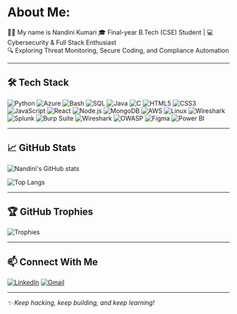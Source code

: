 # About Me:
👩‍💻 My name is Nandini Kumari
🎓 Final-year B.Tech (CSE) Student | 💻 Cybersecurity & Full Stack Enthusiast  
🔍 Exploring Threat Monitoring, Secure Coding, and Compliance Automation  


---

## 🛠 Tech Stack

![Python](https://img.shields.io/badge/Python-3776AB?style=flat-square&logo=python&logoColor=white)
![Azure](https://img.shields.io/badge/Azure-0078D4?style=for-the-badge&logo=microsoftazure&logoColor=white)
![Bash](https://img.shields.io/badge/Bash-121011?style=for-the-badge&logo=gnubash&logoColor=white)
![SQL](https://img.shields.io/badge/SQL-4479A1?style=for-the-badge&logo=postgresql&logoColor=white)
![Java](https://img.shields.io/badge/Java-ED8B00?style=flat-square&logo=java&logoColor=white)
![C](https://img.shields.io/badge/C-00599C?style=flat-square&logo=c&logoColor=white)
![HTML5](https://img.shields.io/badge/HTML5-E34F26?style=flat-square&logo=html5&logoColor=white)
![CSS3](https://img.shields.io/badge/CSS3-1572B6?style=flat-square&logo=css3)
![JavaScript](https://img.shields.io/badge/JavaScript-F7DF1E?style=flat-square&logo=javascript&logoColor=black)
![React](https://img.shields.io/badge/React-20232A?style=flat-square&logo=react&logoColor=61DAFB)
![Node.js](https://img.shields.io/badge/Node.js-339933?style=flat-square&logo=node.js)
![MongoDB](https://img.shields.io/badge/MongoDB-4EA94B?style=flat-square&logo=mongodb)
![AWS](https://img.shields.io/badge/AWS-232F3E?style=flat-square&logo=amazonaws)
![Linux](https://img.shields.io/badge/Linux-FCC624?style=flat-square&logo=linux&logoColor=black)
![Wireshark](https://img.shields.io/badge/Wireshark-1679A7?style=flat-square&logo=wireshark&logoColor=white)
![Splunk](https://img.shields.io/badge/Splunk-000000?style=flat-square&logo=splunk&logoColor=white)
![Burp Suite](https://img.shields.io/badge/Burp%20Suite-orange?style=for-the-badge)
![Wireshark](https://img.shields.io/badge/Wireshark-1679A7?style=for-the-badge&logo=wireshark&logoColor=white)
![OWASP](https://img.shields.io/badge/OWASP-Top%2010-important?style=for-the-badge)
![Figma](https://img.shields.io/badge/Figma-F24E1E?style=for-the-badge&logo=figma&logoColor=white)
![Power BI](https://img.shields.io/badge/Power%20BI-F2C811?style=for-the-badge&logo=powerbi&logoColor=black)


---

## 📈 GitHub Stats

![Nandini's GitHub stats](https://github-readme-stats.vercel.app/api?username=1203nandini&show_icons=true&theme=radical)

![Top Langs](https://github-readme-stats.vercel.app/api/top-langs/?username=1203nandini&layout=compact&theme=radical)

---

## 🏆 GitHub Trophies

![Trophies](https://github-profile-trophy.vercel.app/?username=1203nandini&theme=radical&margin-w=5&no-frame=true)

---

## 📫 Connect With Me

[![LinkedIn](https://img.shields.io/badge/LinkedIn-blue?style=flat-square&logo=linkedin)](https://www.linkedin.com/in/nandini-kumari12/)
[![Gmail](https://img.shields.io/badge/Gmail-D14836?style=flat-square&logo=gmail&logoColor=white)](mailto:1203nandini@gmail.com)

---

_✨ Keep hacking, keep building, and keep learning!_
